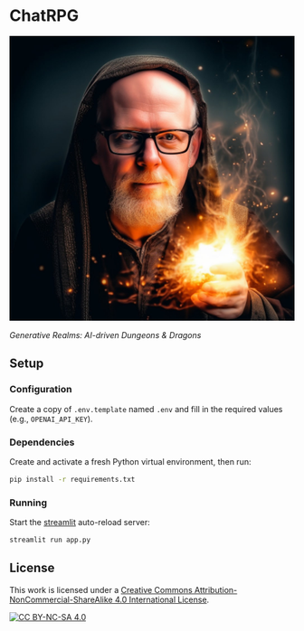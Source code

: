 # ChatRPG

<img src="app/static/hero.jpg" width="704" />

_Generative Realms: AI-driven Dungeons & Dragons_

## Setup

### Configuration

Create a copy of `.env.template` named `.env` and fill in the required values (e.g., `OPENAI_API_KEY`).

### Dependencies

Create and activate a fresh Python virtual environment, then run:

```bash
pip install -r requirements.txt
```

### Running

Start the [streamlit](https://streamlit.io/) auto-reload server:

```bash
streamlit run app.py
```

## License

This work is licensed under a
[Creative Commons Attribution-NonCommercial-ShareAlike 4.0 International License][cc-by-nc-sa].

[![CC BY-NC-SA 4.0][cc-by-nc-sa-image]][cc-by-nc-sa]

[cc-by-nc-sa]: http://creativecommons.org/licenses/by-nc-sa/4.0/
[cc-by-nc-sa-image]: https://licensebuttons.net/l/by-nc-sa/4.0/88x31.png
[cc-by-nc-sa-shield]: https://img.shields.io/badge/License-CC%20BY--NC--SA%204.0-lightgrey.svg
